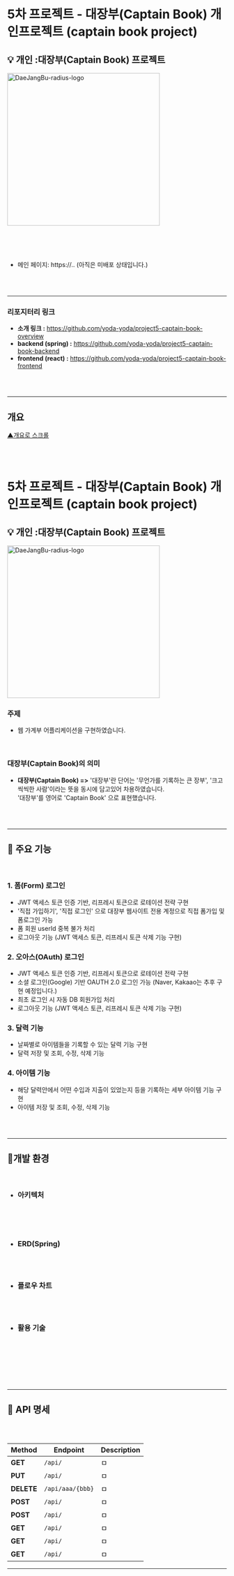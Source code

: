 # 5차 프로젝트 - **대장부(Captain Book) 개인프로젝트 (captain book project)**

## 💡 개인 :대장부(Captain Book) 프로젝트

<img width="350" height="350" alt="DaeJangBu-radius-logo" src="https://github.com/user-attachments/assets/cb7f16af-1c36-4f55-b2e9-54b7f24ff938" />

<br><br><br>

- 메인 페이지: https://.. (아직은 미배포 상태입니다.)

<br><br>

---
### 리포지터리 링크

* **소개 링크 :** https://github.com/yoda-yoda/project5-captain-book-overview
* **backend (spring) :** https://github.com/yoda-yoda/project5-captain-book-backend
* **frontend (react) :** https://github.com/yoda-yoda/project5-captain-book-frontend

<br><br>

---

## 개요

[▲개요로 스크롤](#개요)

<br><br>



# 5차 프로젝트 - **대장부(Captain Book) 개인프로젝트 (captain book project)**

## 💡 개인 :대장부(Captain Book) 프로젝트

<img width="350" height="350" alt="DaeJangBu-radius-logo" src="https://github.com/user-attachments/assets/cb7f16af-1c36-4f55-b2e9-54b7f24ff938" />

<br>

### 주제

- 웹 가계부 어플리케이션을 구현하였습니다.

<br>

### 대장부(Captain Book)의 의미  
- **대장부(Captain Book) =>** '대장부'란 단어는 '무언가를 기록하는 큰 장부', '크고 씩씩한 사람'이라는 뜻을 동시에 담고있어 차용하였습니다. <br> '대장부'를 영어로 'Captain Book' 으로 표현했습니다.



<br><br>

---


## 🌟 주요 기능

<br>

### 1. 폼(Form) 로그인
   - JWT 액세스 토큰 인증 기반, 리프레시 토큰으로 로테이션 전략 구현
   - '직접 가입하기', '직접 로그인' 으로 대장부 웹사이트 전용 계정으로 직접 폼가입 및 폼로그인 가능
   - 폼 회원 userId 중복 불가 처리
   - 로그아웃 기능 (JWT 액세스 토큰, 리프레시 토큰 삭제 기능 구현)

### 2. 오아스(OAuth) 로그인
   - JWT 액세스 토큰 인증 기반, 리프레시 토큰으로 로테이션 전략 구현
   - 소셜 로그인(Google) 기반 OAUTH 2.0 로그인 가능 (Naver, Kakaao는 추후 구현 예정입니다.)
   - 최초 로그인 시 자동 DB 회원가입 처리  
   - 로그아웃 기능 (JWT 액세스 토큰, 리프레시 토큰 삭제 기능 구현)

### 3. 달력 기능
   - 날짜별로 아이템들을 기록할 수 있는 달력 기능 구현
   - 달력 저장 및 조회, 수정, 삭제 기능

### 4. 아이템 기능
   - 해당 달력안에서 어떤 수입과 지출이 있었는지 등을 기록하는 세부 아이템 기능 구현 
   - 아이템 저장 및 조회, 수정, 삭제 기능

<br><br>

---

## 🚀**개발 환경**

<br>



- ### 아키텍처


<br><br><br>


- ### **ERD(Spring)**



<br><br>



- ### **플로우 차트**


<br><br>

- ### **활용 기술**


<br>
<br>


<br><br><br>

---


## 📝 API 명세


<br>

## 

| Method | Endpoint                                        | Description                   |
|--------|-------------------------------------------------|-------------------------------|
| **GET**    | `/api/`                             |          ㅁ               |
| **PUT**    | `/api/`                           |            ㅁ         |
| **DELETE** | `/api/aaa/{bbb}`                             |      ㅁ                  |
| **POST**   | `/api/`                            | ㅁ                        |
| **POST**   | `/api/`             | ㅁ                |
| **GET**    | `/api/`                   | ㅁ         |
| **GET**    | `/api/`    | ㅁ       |
| **GET**    | `/api/`                 | ㅁ                    |

---

</details>



<br><br><br><br><br>
